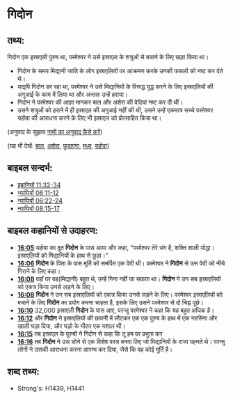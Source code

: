 # गिदोन #

## तथ्य: ##

गिदोन एक इस्राएली पुरुष था, परमेश्वर ने उसे इस्राएल के शत्रुओं से बचाने के लिए खड़ा किया था।

* गिदोन के समय मिद्यानी जाति के लोग इस्राएलियों पर आक्रमण करके उनकी फसलों को नष्ट कर देते थे।
* यद्यपि गिदोन डर रहा था, परमेश्वर ने उसे मिद्यानियों के विरूद्ध युद्ध करने के लिए इस्राएलियों की अगुआई के काम में लिया था और अन्ततः उन्हें हराया।
* गिदोन ने परमेश्वर की आज्ञा मानकर बाल और अशेरा की वेदियां नष्ट कर दी थीं।
* उसने शत्रुओं को हराने में ही इस्राएल की अगुआई नहीं की थी, उसने उन्हें एकमात्र सच्चे परमेश्वर यहोवा की आराधना करने के लिए भी इस्राएल को प्रोत्साहित किया था।

(अनुवाद के सुझाव [नामों का अनुवाद कैसे करें](rc://hi/ta/man/translate/translate-names))

(यह भी देखें: [बाल](../names/baal.md), [अशेरा](../names/asherim.md), [छुड़ाएगा](../other/deliverer.md), [मध्य](../names/midian.md), [यहोवा](../kt/yahweh.md)) 

## बाइबल सन्दर्भ: ##

* [इब्रानियों 11:32-34](rc://hi/tn/help/heb/11/32)
* [न्यायियों 06:11-12](rc://hi/tn/help/jdg/06/11)
* [न्यायियों 06:22-24](rc://hi/tn/help/jdg/06/22)
* [न्यायियों 08:15-17](rc://hi/tn/help/jdg/08/15)

## बाइबल कहानियों से उदाहरण: ##

* __[16:05](rc://hi/tn/help/obs/16/05)__ यहोवा का दूत __गिदोन__ के पास आया और कहा, “परमेश्वर तेरे संग है, शक्ति शाली योद्धा। इस्राएलियों को मिद्यानियों के हाथ से छुड़ा।”
* __[16:06](rc://hi/tn/help/obs/16/06)__ __गिदोन__ के पिता के पास मूर्ति को समर्पित एक वेदी थी। परमेश्वर ने __गिदोन__ से उस वेदी को नीचे गिराने के लिए कहा।
* __[16:08](rc://hi/tn/help/obs/16/08)__  वहाँ पर वह(मिद्यानी) बहुत थे, उन्हें गिना नहीं जा सकता था। __गिदोन__ ने उन सब इस्राएलियों को एकत्र किया उनसे लड़ने के लिए।
* __[16:08](rc://hi/tn/help/obs/16/08)__ __गिदोन__ ने उन सब इस्राएलियों को एकत्र किया उनसे लड़ने के लिए। परमेश्वर इस्राएलियों को बचाने के लिए __गिदोन__ का प्रयोग करना चाहता है, इसके लिए उसने परमेश्वर से दो चिह्न पूछे।
* __[16:10](rc://hi/tn/help/obs/16/10)__ 32,000 इस्राएली __गिदोन__ के पास आए, परन्तु परमेश्वर ने कहा कि यह बहुत अधिक है।
* __[16:12](rc://hi/tn/help/obs/16/12)__ और __गिदोन__ ने इस्राएलियों की छावनी में लौटकर एक एक पुरुष के हाथ में एक नरसिंगा और खाली घड़ा दिया, और घड़ो के भीतर एक मशाल थी।
* __[16:15](rc://hi/tn/help/obs/16/15)__ तब इस्राएल के पुरुषों ने गिदोन से कहा कि तू हम पर प्रभुता कर
* __[16:16](rc://hi/tn/help/obs/16/16)__ तब __गिदोन__ ने उस सोने से एक विशेष वस्त्र बनवा लिए जो मिद्यानियों के राजा पहनते थे। परन्तु लोगों ने उसकी आराधना करना आरम्भ कर दिया, जैसे कि वह कोई मूर्ति है।

## शब्द तथ्य: ##

* Strong's: H1439, H1441
